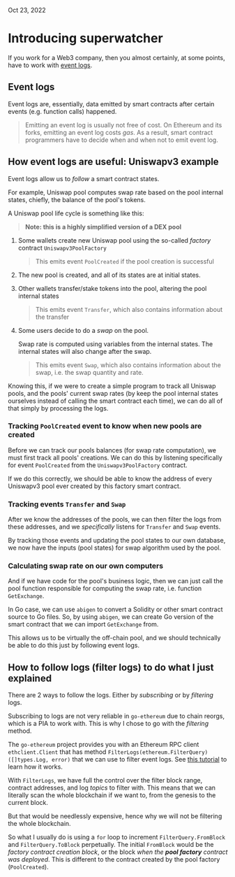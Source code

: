 Oct 23, 2022

# Introducing superwatcher

If you work for a Web3 company, then you almost certainly, at some points,
have to work with [event logs](https://goethereumbook.org/events/).

## Event logs

Event logs are, essentially, data emitted by smart contracts after certain events
(e.g. function calls) happened.

> Emitting an event log is usually not free of cost. On Ethereum and its forks, emitting
an event log costs _gas_. As a result, smart contract programmers have to decide
when and when not to emit event log.

## How event logs are useful: Uniswapv3 example

Event logs allow us to _follow_ a smart contract states.

For example, Uniswap pool computes swap rate based on the pool internal states, chiefly,
the balance of the pool's tokens.

A Uniswap pool life cycle is something like this:

> __Note: this is a highly simplified version of a DEX pool__

1. Some wallets create new Uniswap pool using the so-called _factory_ contract `Uniswapv3PoolFactory`

    > This emits event `PoolCreated` if the pool creation is successful

2. The new pool is created, and all of its states are at initial states.

3. Other wallets transfer/stake tokens into the pool,
    altering the pool internal states

    > This emits event `Transfer`, which also contains information about the transfer

4. Some users decide to do a _swap_ on the pool.

    Swap rate is computed using variables from the internal states.
    The internal states will also change after the swap.

    > This emits event `Swap`, which also contains information about the swap,
    i.e. the swap quantity and rate.

Knowing this, if we were to create a simple program to track all Uniswap pools,
and the pools' current swap rates (by keep the pool internal states ourselves
instead of calling the smart contract each time), we can do all of that simply
by processing the logs.

### Tracking `PoolCreated` event to know when new pools are created

Before we can track our pools balances (for swap rate computation), we must first
track all pools' creations. We can do this by listening specifically for event
`PoolCreated` from the `Uniswapv3PoolFactory` contract.

If we do this correctly, we should be able to know the address of every
Uniswapv3 pool ever created by this factory smart contract.

### Tracking events `Transfer` and `Swap`

After we know the addresses of the pools, we can then filter the logs from these
addresses, and we _specifically_ listens for `Transfer` and `Swap` events.

By tracking those events and updating the pool states to our own database,
we now have the inputs (pool states) for swap algorithm used by the pool.

### Calculating swap rate on our own computers

And if we have code for the pool's business logic, then we can just call the pool
function responsible for computing the swap rate, i.e. function `GetExchange`.

In Go case, we can use `abigen` to convert a Solidity or other smart contract source
to Go files. So, by using `abigen`, we can create Go version of the smart contract
that we can import `GetExchange` from.

This allows us to be virtually the off-chain pool, and we should technically be
able to do this just by following event logs.

## How to follow logs (filter logs) to do what I just explained

There are 2 ways to follow the logs. Either by _subscribing_ or by _filtering_ logs.

Subscribing to logs are not very reliable in `go-ethereum` due to chain reorgs, which
is a PIA to work with. This is why I chose to go with the _filtering_ method.

The `go-ethereum` project provides you with an Ethereum RPC client `ethclient.Client`
that has method `FilterLogs(ethereum.FilterQuery) ([]types.Log, error)` that we can
use to filter event logs. See [this tutorial](https://goethereumbook.org/event-read/)
to learn how it works.

With `FilterLogs`, we have full the control over the filter block range,
contract addresses, and log _topics_ to filter with. This means that we can literally
scan the whole blockchain if we want to, from the genesis to the current block.

But that would be needlessly expensive, hence why we will not be filtering
the whole blockchain.

So what I usually do is using a `for` loop to increment `FilterQuery.FromBlock` and
`FilterQuery.ToBlock` perpetually. The initial `FromBlock` would be the _factory
contract creation block_, or the block _when the __pool factory__ contract was deployed_.
This is different to the contract created by the pool factory (`PoolCreated`).
